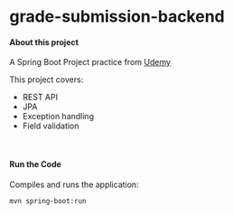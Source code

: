 # grade-submission-backend

#### About this project

A Spring Boot Project practice from [Udemy](https://www.udemy.com/course/the-complete-spring-boot-development-bootcamp/)

This project covers:

- REST API
- JPA
- Exception handling
- Field validation

<br>

#### Run the Code

Compiles and runs the application:

```
mvn spring-boot:run
```

